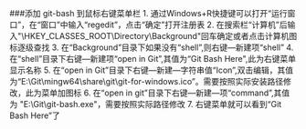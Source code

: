 
###添加 git-bash 到鼠标右键菜单栏
	1. 通过Windows+R快捷键可以打开“运行窗口”，在“窗口”中输入“regedit”，点击“确定”打开注册表
	2. 在搜索栏“计算机”后输入"\HKEY_CLASSES_ROOT\Directory\Background"回车确定或者点击计算机图标逐级查找
	3. 在“Background”目录下如果没有“shell”,则右键—新建项“shell”
	4. 在“shell”目录下右键—新建项“open in Git”,其值为“Git Bash Here",此为右键菜单显示名称
	5. 在“open in Git”目录下右键—新建—字符串值“Icon”,双击编辑，其值为“E:\Git\mingw64\share\git\git-for-windows.ico”。需要按照实际安装路径修改，此为菜单加图标
	6. 在“open in git”目录下右键—新建—项“command”,其值为 "E:\Git\git-bash.exe"，需要按照实际路径修改
	7. 右键菜单就可以看到“Git Bash Here”了



	

